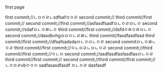 first page

first commit;//ㄴㅁㅇㄹㄴsdfsafㅁㅇㄹ
second commit;//
third commit//first commit;//
second commit;//first commit;//asfasdfsadfㅁㄴㅇㄹㅁㄴㅇ
second commit;//sdafㅁㄴㅇㄻㄴㅇ
third commit//first commit;//dsfdㅇㅀㅇㅀㅁㄴㅇ
second commit;//dasdbvhgㅁㅁㅇㄴㄹㄻㄴ
third commit//fasdfasdfasd
third commit//first commit;//dfsafsadsdaㅁㄴㅇㅁㄴㅇㄹ
second commitㅁㄴㅇㄻㄴㅇㄹ
third commit//first commit;//ㅇㄴㅁㄹㄴㅁㄴㅇㄹ
second commit;//third commit//first commit;//ㅇㄴㅁ
second commit;//asdfasdfasfasdfasㅁㄴㅇㄹ
third commit//first commit;//
second commit;//third commit//first commit;//
ㄴㅇㅁㄹvbㅇㅇㅇ
sadfasasdfasdf
ㅁㄴㅇㄹ
dasfasdf
